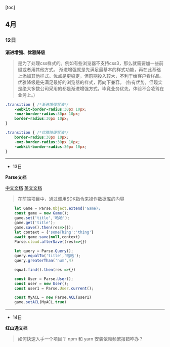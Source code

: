 [toc]
## 4月

### 12日

**渐进增强、优雅降级**
> 是为了处理css样式的。例如有些浏览器不支持css3，那么就需要加一些前缀或者用其他方式。
渐进增强就是先满足最基本的样式功能，再在此基础上添加其他样式。优点是更稳定，但前期投入较大，不利于给客户看样品。
优雅降级是先满足最好的浏览器的样式，再向下兼容。
(各有优势，但现实是绝大多数公司采用的都是渐进增强方式，毕竟业务优先，体验不会凌驾在业务上。)
```css
.transition { /*渐进增强写法*/
    -webkit-border-radius:30px 10px;
    -moz-border-radius:30px 10px;
    border-radius:30px 10px;
}

.transition { /*优雅降级写法*/
    border-radius:30px 10px;
    -moz-border-radius:30px 10px;
    -webkit-border-radius:30px 10px;
}
```
---
- 13日

**Parse文档**

[中文文档](https://parse-zh.buzhundong.com/relation.html)
[英文文档](https://docs.parseplatform.org/js/guide/#objects)
> 在前端项目中，通过调用SDK指令来操作数据库的内容  
```js
    let Game = Parse.Object.extend('Game);
    const game = new Game();
    game.set('title','哈哈');
    game.get('title');
    game.save().then(res=>{});
    let context = {'someThing':'thing'}
    await game.save(null,context)
    Parse.cloud.afterSave((res)=>{})
    
    let query = Parse.Query();
    query.equalTo('title','哈哈');
    query.greaterThan('num',4)

    equal.find().then(res =>{})

    const User = Parse.User();
    const user = new User();
    const user1 = Parse.User.current();

    const MyACL = new Parse.ACL(user1)
    game.setACL(MyACL,true)
```
---
- 14日

 **红山通文档**
> 如何快速入手一个项目？  npm 和 yarn 安装依赖频繁报错咋办？


